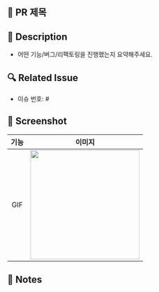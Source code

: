 ## 📌 PR 제목
<!-- 예: [Feature] 검색 화면 UI 구현 -->

## 🚀 Description
-  어떤 기능/버그/리팩토링을 진행했는지 요약해주세요.

## 🔍 Related Issue
- 이슈 번호: #

## 📸 Screenshot
|    기능    |   이미지   |
| :-------------: | :----------: |
| GIF | <img src = "" width ="250">|

## 📢 Notes

